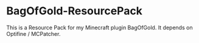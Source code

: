 # BagOfGold-ResourcePack
This is a Resource Pack for my Minecraft plugin BagOfGold. It depends on Optifine / MCPatcher.
